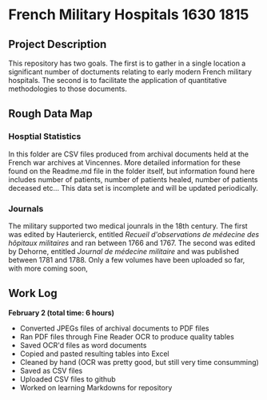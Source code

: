 # French Military Hospitals 1630 1815

## Project Description
This repository has two goals. The first is to gather in a single location a significant number of doctuments relating to early modern French military hospitals. The second is to facilitate the application of quantitative methodologies to those documents.

## Rough Data Map

### Hosptial Statistics 
In this folder are CSV files produced from archival documents held at the French war archives at Vincennes. More detailed information for these found on the Readme.md file in the folder itself, but information found here includes number of patients, number of patients healed, number of patients deceased etc... This data set is incomplete and will be updated periodically. 

### Journals 
The military supported two medical jounrals in the 18th century. The first was edited by Hauterierck, entitled *Recueil d'observations de médecine des hôpitaux militaires* and ran between 1766 and 1767. The second was edited by Dehorne, entitled *Journal de médecine militaire* and was published between 1781 and 1788. Only a few volumes have been uploaded so far, with more coming soon, 

## Work Log 
**February 2 (total time: 6 hours)**
* Converted JPEGs files of archival documents to PDF files 
* Ran PDF files through Fine Reader OCR to produce quality tables 
* Saved OCR'd files as word documents 
* Copied and pasted resulting tables into Excel 
* Cleaned by hand (OCR was pretty good, but still very time consumming) 
* Saved as CSV files
* Uploaded CSV files to github 
* Worked on learning Markdowns for repository 
